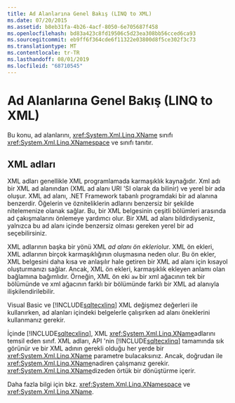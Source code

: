 ```yaml
---
title: Ad Alanlarına Genel Bakış (LINQ to XML)
ms.date: 07/20/2015
ms.assetid: b8eb31fa-4b26-4acf-8050-6e705687f458
ms.openlocfilehash: bd83a423c8fd19506c5d23ea308bb56cced6ca93
ms.sourcegitcommit: eb9ff6f364cde6f11322e03800d8f5ce302f3c73
ms.translationtype: MT
ms.contentlocale: tr-TR
ms.lasthandoff: 08/01/2019
ms.locfileid: "68710545"
---
```

# <a name="namespaces-overview-linq-to-xml"></a>Ad Alanlarına Genel Bakış (LINQ to XML)

Bu konu, ad alanlarını, <xref:System.Xml.Linq.XName> sınıfı <xref:System.Xml.Linq.XNamespace> ve sınıfı tanıtır.  
  
## <a name="xml-names"></a>XML adları  

XML adları genellikle XML programlamada karmaşıklık kaynağıdır. Xml adı bir XML ad alanından (XML ad alanı URI 'SI olarak da bilinir) ve yerel bir ada oluşur. XML ad alanı, .NET Framework tabanlı programdaki bir ad alanına benzerdir. Öğelerin ve özniteliklerin adlarını benzersiz bir şekilde nitelemenize olanak sağlar. Bu, bir XML belgesinin çeşitli bölümleri arasında ad çakışmalarını önlemeye yardımcı olur. Bir XML ad alanı bildirdiyseniz, yalnızca bu ad alanı içinde benzersiz olması gereken yerel bir ad seçebilirsiniz.  
  
 XML adlarının başka bir yönü XML *ad alanı ön ekleri*olur. XML ön ekleri, XML adlarının birçok karmaşıklığının oluşmasına neden olur. Bu ön ekler, XML belgesini daha kısa ve anlaşılır hale getiren bir XML ad alanı için kısayol oluşturmanızı sağlar. Ancak, XML ön ekleri, karmaşıklık ekleyen anlamı olan bağlamına bağımlıdır. Örneğin, XML ön eki `aw` bir xml ağacının tek bir bölümünde ve xml ağacının farklı bir bölümünde farklı bir XML ad alanıyla ilişkilendirilebilir.  
  
Visual Basic ve [!INCLUDE[sqltecxlinq](~/includes/sqltecxlinq-md.md)] XML değişmez değerleri ile kullanırken, ad alanları içindeki belgelerle çalışırken ad alanı öneklerini kullanmanız gerekir.  
  
İçinde [!INCLUDE[sqltecxlinq](~/includes/sqltecxlinq-md.md)], XML <xref:System.Xml.Linq.XName>adlarını temsil eden sınıf. XML adları, API 'nin [!INCLUDE[sqltecxlinq](~/includes/sqltecxlinq-md.md)] tamamında sık görünür ve bir XML adının gerekli olduğu her yerde bir <xref:System.Xml.Linq.XName> parametre bulacaksınız. Ancak, doğrudan ile <xref:System.Xml.Linq.XName>nadiren çalışmanız gerekir. <xref:System.Xml.Linq.XName>dizeden örtük bir dönüştürme içerir.  
  
Daha fazla bilgi için bkz. <xref:System.Xml.Linq.XNamespace> ve <xref:System.Xml.Linq.XName>.
